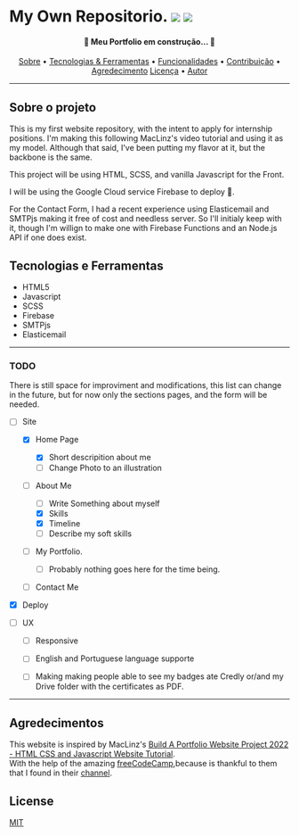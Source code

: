 # My Own Repositorio. <img src="https://img.shields.io/static/v1?label=Website&message=On&color=007BFF&style=flat&logo=ghost"/> <img src="https://img.shields.io/static/v1?label=Concluded&message=No&color=FF0000&style=flat&logo=ghost"/>


<h4 align="center"> 
	🚧 Meu Portfolio em construção...  🚧
</h4>

<p align="center">
 <a href="#sobre-o-projeto">Sobre</a> •
 <a href="#tecnologias-e-ferramentas">Tecnologias & Ferramentas</a> •
 <a href="#todo">Funcionalidades</a> • 
 <a href="#contribuicao">Contribuição</a> • 
 <a href="#fonte">Agredecimento</a>
 <a href="#licenca">Licença</a> • 
 <a href="#autor">Autor</a>
</p>

---
## Sobre o projeto

This is my first website repository, with the intent to apply for internship positions.
I'm making this following MacLinz's video tutorial and using it as my model. Although that said, I've been putting my flavor at it, but the backbone is the same.

This project will be using HTML, SCSS, and vanilla Javascript for the Front.

I will be using the Google Cloud service Firebase to deploy :rocket:.

For the Contact Form, I had a recent experience using Elasticemail and SMTPjs making it free of cost and needless server. So I'll initialy keep with it, though I'm willign to make one with Firebase Functions and an Node.js API if one does exist.


## Tecnologias e Ferramentas

* HTML5
* Javascript
* SCSS
* Firebase
* SMTPjs
* Elasticemail

---

### TODO
  There is still space for improviment and modifications, this list can change in the future, but for now only the sections pages, and the form will be needed.
  
  - [ ] Site 

    - [x] Home Page 
      
      - [x] Short descripition about me 
      - [ ] Change Photo to an illustration

    - [ ] About Me
      - [ ] Write Something about myself
      - [x] Skills
      - [x] Timeline
      - [ ] Describe my soft skills
    
    - [ ] My Portfolio.
      - [ ] Probably nothing goes here for the time being.
      
    - [ ] Contact Me

  - [x] Deploy

  - [ ] UX
    - [ ] Responsive
    - [ ] English and Portuguese language supporte
    - [ ] Making making people able to see my badges ate Credly or/and my Drive folder with the certificates as PDF.
  


---

## Agredecimentos
This website is inspired by MacLinz's [Build A Portfolio Website Project 2022 - HTML CSS and Javascript Website Tutorial](https://youtu.be/W-5jkFPtLcc).<br>
With the help of the amazing [freeCodeCamp](freeCodeCamp.org),because is thankful to them that I found in their [channel](https://www.youtube.com/channel/UC8butISFwT-Wl7EV0hUK0BQ).


## License
[MIT](https://choosealicense.com/licenses/mit/)